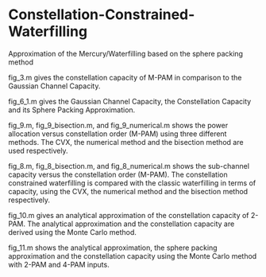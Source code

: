# Constellation-Constrained-Waterfilling
Approximation of the Mercury/Waterfilling based on the sphere packing method

fig_3.m gives the constellation capacity of M-PAM in comparison to the Gaussian Channel Capacity.

fig_6_1.m gives the Gaussian Channel Capacity, the Constellation Capacity and its Sphere Packing Approximation.

fig_9.m, fig_9_bisection.m, and fig_9_numerical.m shows the power allocation versus constellation order (M-PAM) using three different methods. The CVX, the numerical method and the bisection method are used respectively.

fig_8.m, fig_8_bisection.m, and fig_8_numerical.m shows the sub-channel capacity versus the constellation order (M-PAM). The constellation constrained waterfilling is compared with the classic waterfilling in terms of capacity, using the CVX, the numerical method and the bisection method respectively.

fig_10.m gives an analytical approximation of the constellation capacity of 2-PAM. The analytical approximation and the constellation capacity are derived using the Monte Carlo method.

fig_11.m shows the analytical approximation, the sphere packing approximation and the constellation capacity using the Monte Carlo method with 2-PAM and 4-PAM inputs.
